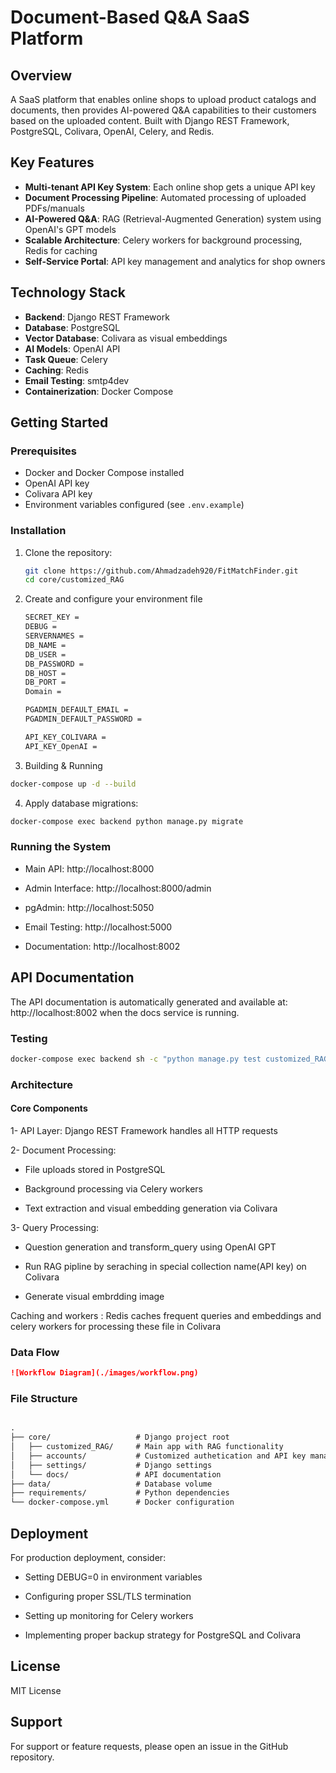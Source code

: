 # Document-Based Q&A SaaS Platform



## Overview

A SaaS platform that enables online shops to upload product catalogs and documents, then provides AI-powered Q&A capabilities to their customers based on the uploaded content. Built with Django REST Framework, PostgreSQL, Colivara, OpenAI, Celery, and Redis.

## Key Features

- **Multi-tenant API Key System**: Each online shop gets a unique API key
- **Document Processing Pipeline**: Automated processing of uploaded PDFs/manuals
- **AI-Powered Q&A**: RAG (Retrieval-Augmented Generation) system using OpenAI's GPT models
- **Scalable Architecture**: Celery workers for background processing, Redis for caching
- **Self-Service Portal**: API key management and analytics for shop owners

## Technology Stack

- **Backend**: Django REST Framework
- **Database**: PostgreSQL
- **Vector Database**: Colivara as visual embeddings
- **AI Models**: OpenAI API
- **Task Queue**: Celery
- **Caching**: Redis
- **Email Testing**: smtp4dev
- **Containerization**: Docker Compose

## Getting Started

### Prerequisites

- Docker and Docker Compose installed
- OpenAI API key
- Colivara API key
- Environment variables configured (see `.env.example`)

### Installation

1. Clone the repository:
   ```bash
   git clone https://github.com/Ahmadzadeh920/FitMatchFinder.git
   cd core/customized_RAG
   ```

2. Create and configure your environment file
    ```bash
    SECRET_KEY = 
    DEBUG = 
    SERVERNAMES = 
    DB_NAME = 
    DB_USER = 
    DB_PASSWORD = 
    DB_HOST = 
    DB_PORT =
    Domain = 
   
    PGADMIN_DEFAULT_EMAIL = 
    PGADMIN_DEFAULT_PASSWORD =

    API_KEY_COLIVARA = 
    API_KEY_OpenAI = 


3. Building & Running
```bash
docker-compose up -d --build
```
4. Apply database migrations:
```bash 
docker-compose exec backend python manage.py migrate
```
### Running the System
- Main API: http://localhost:8000

- Admin Interface: http://localhost:8000/admin

- pgAdmin: http://localhost:5050

- Email Testing: http://localhost:5000

- Documentation: http://localhost:8002

## API Documentation
The API documentation is automatically generated and available at: http://localhost:8002 when the docs service is running.

### Testing
```bash
docker-compose exec backend sh -c "python manage.py test customized_RAG.tests"
```
### Architecture
#### Core Components
1- API Layer: Django REST Framework handles all HTTP requests

2- Document Processing:

- File uploads stored in PostgreSQL

- Background processing via Celery workers

- Text extraction and visual embedding generation via Colivara   
        
3- Query Processing:

- Question generation and transform_query using OpenAI GPT

- Run RAG pipline by seraching in special collection name(API key) on Colivara

- Generate visual embrdding image

Caching and workers : Redis caches frequent queries and embeddings and celery workers for processing these file in Colivara

### Data Flow
```markdown
![Workflow Diagram](./images/workflow.png)
```
### File Structure
```markdown

.
├── core/                   # Django project root
│   ├── customized_RAG/     # Main app with RAG functionality
│   ├── accounts/           # Customized authetication and API key management
│   ├── settings/           # Django settings
│   └── docs/               # API documentation
├── data/                   # Database volume
├── requirements/           # Python dependencies
└── docker-compose.yml      # Docker configuration
```

## Deployment
For production deployment, consider:

- Setting DEBUG=0 in environment variables

- Configuring proper SSL/TLS termination

- Setting up monitoring for Celery workers

- Implementing proper backup strategy for PostgreSQL and Colivara


## License
MIT License

## Support
For support or feature requests, please open an issue in the GitHub repository.
